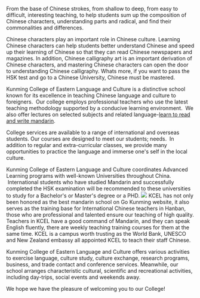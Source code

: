 From the base of Chinese strokes, from shallow to deep, from easy to difficult, interesting teaching, to help students sum up the composition of Chinese characters, understanding parts and radical, and find their commonalities and differences.



Chinese characters play an important role in Chinese culture. Learning Chinese characters can help students better understand Chinese and speed up their learning of Chinese so that they can read Chinese newspapers and magazines. In addition, Chinese calligraphy art is an important derivation of Chinese characters, and mastering Chinese characters can open the door to understanding Chinese calligraphy. Whats more, if you want to pass the HSK test and go to a Chinese University, Chinese must be mastered.

Kunming College of Eastern Language and Culture is a distinctive school known for its excellence in teaching Chinese language and culture to foreigners.  Our college employs professional teachers who use the latest teaching methodology supported by a conducive learning environment.  We also offer lectures on selected subjects and related language-<a href="https://www.learnchineseinkunming.com/chinese-reading-and-writing.html"/>learn to read and write mandarin</a>. 

College services are available to a range of international and overseas students. Our courses are designed to meet our students; needs.  In addition to regular and extra-curricular classes, we provide many opportunities to practice the language and immerse one's self in the local culture. 

Kunming College of Eastern Language and Culture coordinates Advanced Learning programs with well-known Universities throughout China.  International students who have studied Mandarin and successfully completed the HSK examination will be recommended to these universities to study for a Bachelor's or Master's degree or a PHD.
<img src="https://stat.ameba.jp/user_images/20190329/18/learnchineseinkcel/85/05/j/o0690039014380986871.jpg"/>
KCEL has not only been honored as the best mandarin school on Go Kunming website, it also serves as the training base for International Chinese teachers in Hanban, those who are professional and talented ensure our teaching of high quality. Teachers in KCEL have a good command of Mandarin, and they can speak English fluently, there are weekly teaching training courses for them at the same time. KCEL is a campus worth trusting as the World Bank, UNESCO and New Zealand embassy all appointed KCEL to teach their staff Chinese.

Kunming College of Eastern Language and Culture offers various activities to exercise language, culture study, culture exchange, research programs, business, and trade contact and conference services. Meanwhile, our school arranges characteristic cultural, scientific and recreational activities, including day-trips, social events and weekends away.

We hope we have the pleasure of welcoming you to our College!
